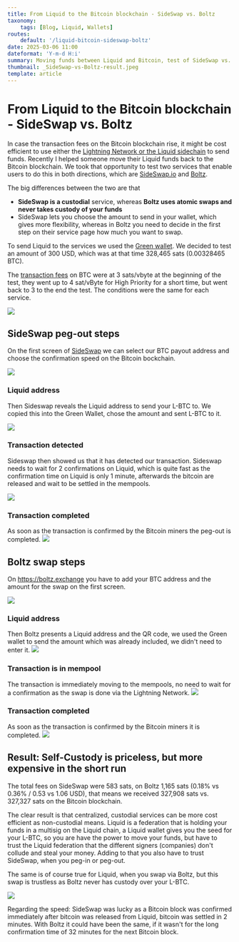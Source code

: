 ```yaml
---
title: From Liquid to the Bitcoin blockchain - SideSwap vs. Boltz
taxonomy:
    tags: [Blog, Liquid, Wallets]
routes:
    default: '/liquid-bitcoin-sideswap-boltz'
date: 2025-03-06 11:00
dateformat: 'Y-m-d H:i'
summary: Moving funds between Liquid and Bitcoin, test of SideSwap vs. Boltz services, fees and technical differences.
thumbnail: _SideSwap-vs-Boltz-result.jpeg
template: article
---
```


# From Liquid to the Bitcoin blockchain - SideSwap vs. Boltz

In case the transaction fees on the Bitcoin blockchain rise, it might be cost efficient to use either the [Lightning Network or the Liquid sidechain](/difference-bitcoin-lightning-liquid-ecash) to send funds. Recently I helped someone move their Liquid funds back to the Bitcoin blockchain. We took that opportunity to test two services that enable users to do this in both directions, which are [SideSwap.io](https://sideswap.io/peg-in-out/) and [Boltz](https://boltz.exchange). 

The big differences between the two are that 
* **SideSwap is a custodial** service, whereas **Boltz uses atomic swaps and never takes custody of your funds**
* SideSwap lets you choose the amount to send in your wallet, which gives more flexibility, whereas in Boltz you need to decide in the first step on their service page how much you want to swap. 

To send Liquid to the services we used the [Green wallet](/green-wallet-tutorial). We decided to test an amount of 300 USD, which was at that time 328,465 sats (0.00328465 BTC).

The [transaction fees](/save-small-amounts-bitcoin) on BTC were at 3 sats/vbyte at the beginning of the test, they went up to 4 sat/vByte for High Priority for a short time, but went back to 3 to the end the test. The conditions were the same for each service.

![](_BTC-fees.jpeg)


## SideSwap peg-out steps

On the first screen of [SideSwap](https://sideswap.io/peg-in-out/) we can select our BTC payout address and choose the confirmation speed on the Bitcoin bockchain.

![](_Sideswap-1.jpeg)

### Liquid address

Then Sideswap reveals the Liquid address to send your L-BTC to. We copied this into the Green Wallet, chose the amount and sent L-BTC to it. 

![](_Sideswap-2.jpeg)

### Transaction detected

Sideswap then showed us that it has detected our transaction. Sideswap needs to wait for 2 confirmations on Liquid, which is quite fast as the confirmation time on Liquid is only 1 minute, afterwards the bitcoin are released and wait to be settled in the mempools. 

![](_Sideswap-3.jpeg)

### Transaction completed

As soon as the transaction is confirmed by the Bitcoin miners the peg-out is completed.
![](_Sideswap-4.jpeg)


## Boltz swap steps

On https://boltz.exchange you have to add your BTC address and the amount for the swap on the first screen. 

![](_Boltz-1.jpeg)

### Liquid address

Then Boltz presents a Liquid address and the QR code, we used the Green wallet to send the amount which was already included, we didn't need to enter it. 
![](_Boltz-2.jpeg)

### Transaction is in mempool

The transaction is immediately moving to the mempools, no need to wait for a confirmation as the swap is done via the Lightning Network. 
![](_Boltz-3.jpeg)

### Transaction completed
As soon as the transaction is confirmed by the Bitcoin miners it is completed.
![](_Boltz-4.jpeg)

## Result: Self-Custody is priceless, but more expensive in the short run

The total fees on SideSwap were 583 sats, on Boltz 1,165 sats (0.18% vs 0.36% / 0.53 vs 1.06 USD), that means we received 327,908 sats vs. 327,327 sats on the Bitcoin blockchain.

The clear result is that centralized, custodial services can be more cost efficient as non-custodial means. Liquid is a federation that is holding your funds in a multisig on the Liquid chain, a Liquid wallet gives you the seed for your L-BTC, so you are have the power to move your funds, but have to trust the Liquid federation that the different signers (companies) don't collude and steal your money. Adding to that you also have to trust SideSwap, when you peg-in or peg-out. 

The same is of course true for Liquid, when you swap via Boltz, but this swap is trustless as Boltz never has custody over your L-BTC. 

![](_Sideswap-vs-Boltz-result.jpeg)

Regarding the speed: SideSwap was lucky as a Bitcoin block was confirmed immediately after bitcoin was released from Liquid, bitcoin was settled in 2 minutes. With Boltz it could have been the same, if it wasn't for the long confirmation time of 32 minutes for the next Bitcoin block.
